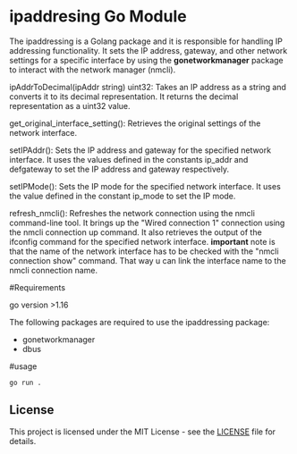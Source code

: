# ipaddresing Go Module

The ipaddressing is a Golang package and it is responsible for handling IP addressing functionality.
It sets the IP address, gateway, and other network settings for a specific interface by using the **gonetworkmanager** package to interact with the network manager (nmcli). 

ipAddrToDecimal(ipAddr string) uint32: Takes an IP address as a string and converts it to its decimal representation. It returns the decimal representation as a uint32 value.

get_original_interface_setting(): Retrieves the original settings of the network interface.

setIPAddr(): Sets the IP address and gateway for the specified network interface. It uses the values defined in the constants ip_addr and defgateway to set the IP address and gateway respectively. 

setIPMode(): Sets the IP mode for the specified network interface. It uses the value defined in the constant ip_mode to set the IP mode. 

refresh_nmcli(): Refreshes the network connection using the nmcli command-line tool. It brings up the "Wired connection 1" connection using the nmcli connection up command. It also retrieves the output of the ifconfig command for the specified network interface. 
**important** note is that the name of the network interface has to be checked with the "nmcli connection show" command. That way u can link the interface name to the nmcli connection name.

#Requirements

go version >1.16

The following packages are required to use the ipaddressing package:
- gonetworkmanager
- dbus

#usage

```
go run .
```

## License

This project is licensed under the MIT License - see the [LICENSE](LICENSE) file for details.
